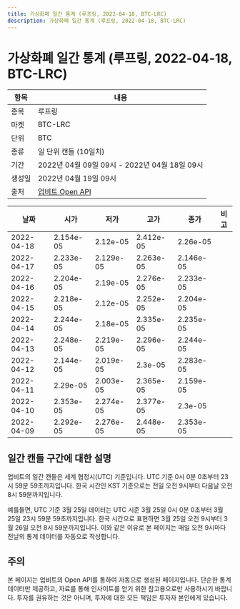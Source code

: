```yaml
---
title: 가상화폐 일간 통계 (루프링, 2022-04-18, BTC-LRC)
description: 가상화폐 일간 통계 (루프링, 2022-04-18, BTC-LRC)
---
```



가상화폐 일간 통계 (루프링, 2022-04-18, BTC-LRC)
===

|항목|내용|
|--|--|
|종목|루프링|
|마켓|BTC-LRC|
|단위|BTC|
|종류|일 단위 캔들 (10일치)|
|기간|2022년 04월 09일 09시 - 2022년 04월 18일 09시|
|생성일|2022년 04월 19일 09시|
|출처|[업비트 Open API](https://docs.upbit.com)|


|날짜|시가|저가|고가|종가|비고|
|--|--|--|--|--|--|
|2022-04-18|2.154e-05|2.12e-05|2.412e-05|2.26e-05|    |
|2022-04-17|2.233e-05|2.129e-05|2.263e-05|2.146e-05|    |
|2022-04-16|2.204e-05|2.19e-05|2.276e-05|2.233e-05|    |
|2022-04-15|2.218e-05|2.12e-05|2.252e-05|2.204e-05|    |
|2022-04-14|2.244e-05|2.18e-05|2.335e-05|2.235e-05|    |
|2022-04-13|2.248e-05|2.219e-05|2.296e-05|2.244e-05|    |
|2022-04-12|2.144e-05|2.019e-05|2.3e-05|2.283e-05|    |
|2022-04-11|2.29e-05|2.003e-05|2.365e-05|2.159e-05|    |
|2022-04-10|2.353e-05|2.274e-05|2.377e-05|2.3e-05|    |
|2022-04-09|2.292e-05|2.276e-05|2.448e-05|2.353e-05|    |


일간 캔들 구간에 대한 설명
---


업비트의 일간 캔들은 세계 협정시(UTC) 기준입니다. 
UTC 기준 0시 0분 0초부터 23시 59분 59초까지입니다. 
한국 시간인 KST 기준으로는 전일 오전 9시부터 다음날 오전 8시 59분까지입니다. 


예를들면, UTC 기준 3월 25일 데이터는 UTC 시준 3월 25일 0시 0분 0초부터 3월 25일 23시 59분 59초까지입니다. 
한국 시간으로 표현하면 3월 25일 오전 9시부터 3월 26일 오전 8시 59분까지입니다. 
이와 같은 이유로 본 페이지는 매일 오전 9시마다 전날의 통계 데이터를 자동으로 작성합니다. 


주의
---


본 페이지는 업비트의 Open API를 통하여 자동으로 생성된 페이지입니다. 
단순한 통계 데이터만 제공하고, 자료를 통해 인사이트를 얻기 위한 참고용으로만 사용하시기 바랍니다. 
투자를 권유하는 것은 아니며, 투자에 대한 모든 책임은 투자자 본인에게 있습니다. 
